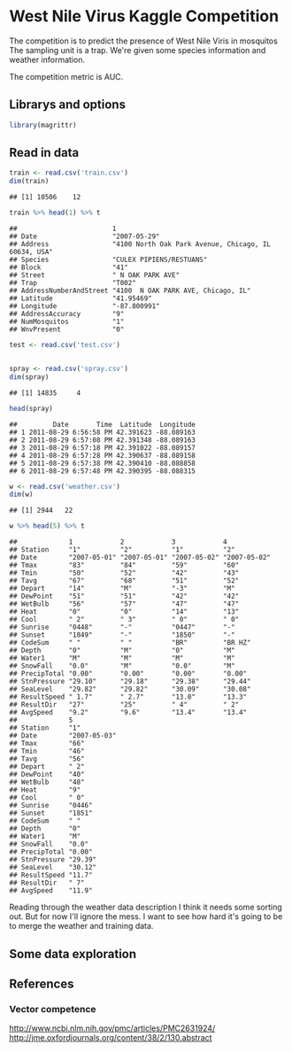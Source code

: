 # West Nile Virus Kaggle Competition
The competition is to predict the presence of West Nile Viris in mosquitos
The sampling unit is a trap.
We're given some species information and weather information.

The competition metric is AUC.
## Librarys and options


```r
library(magrittr)
```

## Read in data


```r
train <- read.csv('train.csv')
dim(train)
```

```
## [1] 10506    12
```

```r
train %>% head(1) %>% t
```

```
##                        1                                                   
## Date                   "2007-05-29"                                        
## Address                "4100 North Oak Park Avenue, Chicago, IL 60634, USA"
## Species                "CULEX PIPIENS/RESTUANS"                            
## Block                  "41"                                                
## Street                 " N OAK PARK AVE"                                   
## Trap                   "T002"                                              
## AddressNumberAndStreet "4100  N OAK PARK AVE, Chicago, IL"                 
## Latitude               "41.95469"                                          
## Longitude              "-87.800991"                                        
## AddressAccuracy        "9"                                                 
## NumMosquitos           "1"                                                 
## WnvPresent             "0"
```

```r
test <- read.csv('test.csv')


spray <- read.csv('spray.csv')
dim(spray)
```

```
## [1] 14835     4
```

```r
head(spray)
```

```
##         Date       Time  Latitude  Longitude
## 1 2011-08-29 6:56:58 PM 42.391623 -88.089163
## 2 2011-08-29 6:57:08 PM 42.391348 -88.089163
## 3 2011-08-29 6:57:18 PM 42.391022 -88.089157
## 4 2011-08-29 6:57:28 PM 42.390637 -88.089158
## 5 2011-08-29 6:57:38 PM 42.390410 -88.088858
## 6 2011-08-29 6:57:48 PM 42.390395 -88.088315
```

```r
w <- read.csv('weather.csv')
dim(w)
```

```
## [1] 2944   22
```

```r
w %>% head(5) %>% t
```

```
##             1            2            3            4           
## Station     "1"          "2"          "1"          "2"         
## Date        "2007-05-01" "2007-05-01" "2007-05-02" "2007-05-02"
## Tmax        "83"         "84"         "59"         "60"        
## Tmin        "50"         "52"         "42"         "43"        
## Tavg        "67"         "68"         "51"         "52"        
## Depart      "14"         "M"          "-3"         "M"         
## DewPoint    "51"         "51"         "42"         "42"        
## WetBulb     "56"         "57"         "47"         "47"        
## Heat        "0"          "0"          "14"         "13"        
## Cool        " 2"         " 3"         " 0"         " 0"        
## Sunrise     "0448"       "-"          "0447"       "-"         
## Sunset      "1849"       "-"          "1850"       "-"         
## CodeSum     " "          " "          "BR"         "BR HZ"     
## Depth       "0"          "M"          "0"          "M"         
## Water1      "M"          "M"          "M"          "M"         
## SnowFall    "0.0"        "M"          "0.0"        "M"         
## PrecipTotal "0.00"       "0.00"       "0.00"       "0.00"      
## StnPressure "29.10"      "29.18"      "29.38"      "29.44"     
## SeaLevel    "29.82"      "29.82"      "30.09"      "30.08"     
## ResultSpeed " 1.7"       " 2.7"       "13.0"       "13.3"      
## ResultDir   "27"         "25"         " 4"         " 2"        
## AvgSpeed    "9.2"        "9.6"        "13.4"       "13.4"      
##             5           
## Station     "1"         
## Date        "2007-05-03"
## Tmax        "66"        
## Tmin        "46"        
## Tavg        "56"        
## Depart      " 2"        
## DewPoint    "40"        
## WetBulb     "48"        
## Heat        "9"         
## Cool        " 0"        
## Sunrise     "0446"      
## Sunset      "1851"      
## CodeSum     " "         
## Depth       "0"         
## Water1      "M"         
## SnowFall    "0.0"       
## PrecipTotal "0.00"      
## StnPressure "29.39"     
## SeaLevel    "30.12"     
## ResultSpeed "11.7"      
## ResultDir   " 7"        
## AvgSpeed    "11.9"
```

Reading through the weather data description I think it needs some sorting out.
But for now I'll ignore the mess.
I want to see how hard it's going to be to merge the weather and training data.



## Some data exploration
## References
### Vector competence
http://www.ncbi.nlm.nih.gov/pmc/articles/PMC2631924/
http://jme.oxfordjournals.org/content/38/2/130.abstract
